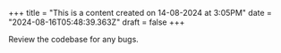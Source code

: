 +++
title = "This is a content created on 14-08-2024 at 3:05PM"
date = "2024-08-16T05:48:39.363Z"
draft = false
+++

  Review the codebase for any bugs.
        